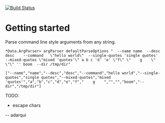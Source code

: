 [![Build Status](https://travis-ci.org/adarqui/argparser-hs.svg?branch=master)](https://travis-ci.org/adarqui/argparser-hs)

# Getting started

Parse command line style arguments from any string.


```
*Data.ArgParser> argParser defaultParseOptions "  --name name  --desc desc    --command   \"hello world\"  --single-quotes 'single quotes'  --mixed-quotes \"mixed 'quotes'\" a b c 'd' 'e' \"f\" \"    g    \" \"\" '' boom  --dir /tmp/dir"

["--name","name","--desc","desc","--command","hello world","--single-quotes","single quotes","--mixed-quotes","mixed 'quotes'","a","b","c","d","e","f","    g    ","","","boom","--dir","/tmp/dir"]
``````

TODO:
- escape chars

-- adarqui
